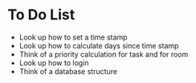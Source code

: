 # To Do List

- Look up how to set a time stamp
- Look up how to calculate days since time stamp
- Think of a priority calculation for task and for room
- Look up how to login
- Think of a database structure
 
